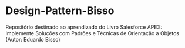 # Design-Pattern-Bisso
Repositório destinado ao aprendizado do Livro Salesforce APEX: Implemente Soluções com Padrões e Técnicas de Orientação a Objetos (Autor: Eduardo Bisso)
